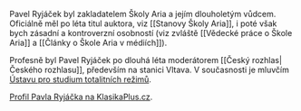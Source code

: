 Pavel Ryjáček byl zakladatelem Školy Aria a jejím dlouholetým vůdcem. Oficiálně měl po léta titul auktora, viz [[Stanovy Školy Aria]], i poté však bych zásadní a kontroverzní osobností (viz zvláště [[Vědecké práce o Škole Aria]] a [[Články o Škole Aria v médiích]]).

Profesně byl Pavel Ryjáček po dlouhá léta moderátorem [[Český rozhlas|Českého rozhlasu]], především na stanici Vltava. V současnosti je mluvčím [Ústavu pro studium totalitních režimů](https://www.ustrcr.cz/). 

[Profil Pavla Ryjáčka na KlasikaPlus.cz](https://www.klasikaplus.cz/author/pary/).
